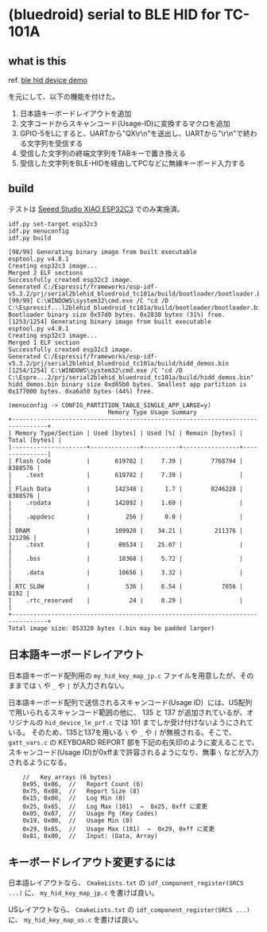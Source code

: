 # (bluedroid) serial to BLE HID for TC-101A

## what is this

ref. [ble hid device demo](https://github.com/espressif/esp-idf/tree/master/examples/bluetooth/bluedroid/ble/ble_hid_device_demo)

を元にして、以下の機能を付けた。

1. 日本語キーボードレイアウトを追加
1. 文字コードからスキャンコード(Usage-ID)に変換するマクロを追加
1. GPIO-5をLにすると、UARTから"QX\r\n"を送出し、UARTから"\r\n"で終わる文字列を受信する
1. 受信した文字列の終端文字列をTABキーで置き換える
1. 受信した文字列をBLE-HIDを経由してPCなどに無線キーボード入力する


## build

テストは [Seeed Studio XIAO ESP32C3](https://wiki.seeedstudio.com/XIAO_ESP32C3_Getting_Started/) でのみ実施済。

```
idf.py set-target esp32c3
idf.py menuconfig
idf.py build
```

```
[98/99] Generating binary image from built executable
esptool.py v4.8.1
Creating esp32c3 image...
Merged 2 ELF sections
Successfully created esp32c3 image.
Generated C:/Espressif/frameworks/esp-idf-v5.3.2/prj/serial2blehid_bluedroid_tc101a/build/bootloader/bootloader.bin
[99/99] C:\WINDOWS\system32\cmd.exe /C "cd /D C:\Espressif...l2blehid_bluedroid_tc101a/build/bootloader/bootloader.bin"
Bootloader binary size 0x57d0 bytes. 0x2830 bytes (31%) free.
[1253/1254] Generating binary image from built executable
esptool.py v4.8.1
Creating esp32c3 image...
Merged 1 ELF section
Successfully created esp32c3 image.
Generated C:/Espressif/frameworks/esp-idf-v5.3.2/prj/serial2blehid_bluedroid_tc101a/build/hidd_demos.bin
[1254/1254] C:\WINDOWS\system32\cmd.exe /C "cd /D C:\Espre...2/prj/serial2blehid_bluedroid_tc101a/build/hidd_demos.bin"
hidd_demos.bin binary size 0xd05b0 bytes. Smallest app partition is 0x177000 bytes. 0xa6a50 bytes (44%) free.
```

```
(menuconfig -> CONFIG_PARTITION_TABLE_SINGLE_APP_LARGE=y)
                            Memory Type Usage Summary
+--------------------------------------------------------------------------------+
| Memory Type/Section | Used [bytes] | Used [%] | Remain [bytes] | Total [bytes] |
|---------------------+--------------+----------+----------------+---------------|
| Flash Code          |       619782 |     7.39 |        7768794 |       8388576 |
|    .text            |       619782 |     7.39 |                |               |
| Flash Data          |       142348 |      1.7 |        8246228 |       8388576 |
|    .rodata          |       142092 |     1.69 |                |               |
|    .appdesc         |          256 |      0.0 |                |               |
| DRAM                |       109920 |    34.21 |         211376 |        321296 |
|    .text            |        80534 |    25.07 |                |               |
|    .bss             |        18368 |     5.72 |                |               |
|    .data            |        10656 |     3.32 |                |               |
| RTC SLOW            |          536 |     6.54 |           7656 |          8192 |
|    .rtc_reserved    |           24 |     0.29 |                |               |
+--------------------------------------------------------------------------------+
Total image size: 853320 bytes (.bin may be padded larger)
```


## 日本語キーボードレイアウト

日本語キーボード配列用の `my_hid_key_map_jp.c` ファイルを用意したが、そのままでは `\` や `_` や `|` が入力されない。

日本語キーボード配列で送信されるスキャンコード(Usage ID）には、US配列で用いられるスキャンコード範囲の他に、 135 と 137 が追加されているが、オリジナルの `hid_device_le_prf.c` では 101 までしか受け付けないようにされている。 そのため、135と137を用いる `\` や `_` や `|` が無視される。そこで、 `gatt_vars.c` の KEYBOARD REPORT 部を下記の右矢印のように変えることで、スキャンコード(Usage ID)が0xffまで許容されるようになり、無事 `\` などが入力されるようになる。

```
    //   Key arrays (6 bytes)
    0x95, 0x06,  //   Report Count (6)
    0x75, 0x08,  //   Report Size (8)
    0x15, 0x00,  //   Log Min (0)
    0x25, 0x65,  //   Log Max (101)  →  0x25, 0xff に変更
    0x05, 0x07,  //   Usage Pg (Key Codes)
    0x19, 0x00,  //   Usage Min (0)
    0x29, 0x65,  //   Usage Max (101)  →  0x29, 0xff に変更
    0x81, 0x00,  //   Input: (Data, Array)
```

## キーボードレイアウト変更するには

日本語レイアウトなら、 ```CmakeLists.txt``` の ```idf_component_register(SRCS ...)``` に、 ```my_hid_key_map_jp.c``` を書けば良い。

USレイアウトなら、 ```CmakeLists.txt``` の ```idf_component_register(SRCS ...)``` に、 ```my_hid_key_map_us.c``` を書けば良い。



